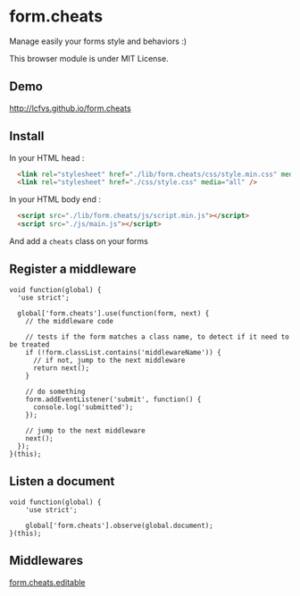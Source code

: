form.cheats
===========

Manage easily your forms style and behaviors :)

This browser module is under MIT License.


Demo
----

http://lcfvs.github.io/form.cheats

Install
-------

In your HTML head :

```html
  <link rel="stylesheet" href="./lib/form.cheats/css/style.min.css" media="all" />
  <link rel="stylesheet" href="./css/style.css" media="all" />
```

In your HTML body end :

```html
  <script src="./lib/form.cheats/js/script.min.js"></script>
  <script src="./js/main.js"></script>
```

And add a `cheats` class on your forms


Register a middleware
---------------------
```JS
void function(global) {
  'use strict';

  global['form.cheats'].use(function(form, next) {
    // the middleware code

    // tests if the form matches a class name, to detect if it need to be treated
    if (!form.classList.contains('middlewareName')) {
      // if not, jump to the next middleware
      return next();
    }

    // do something
    form.addEventListener('submit', function() {
      console.log('submitted');
    });

    // jump to the next middleware
    next();
  });
}(this);
```

Listen a document
-----------------

```JS
void function(global) {
    'use strict';
    
    global['form.cheats'].observe(global.document);
}(this);
```

Middlewares
-----------
[form.cheats.editable](https://github.com/Lcfvs/form.cheats.editable)
